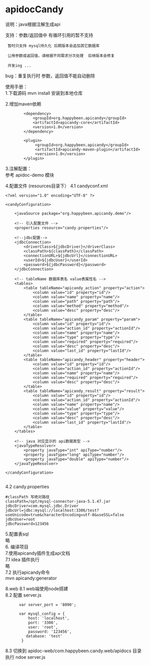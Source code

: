 # apidocCandy
说明：java根据注解生成api

支持：参数/返回值中 有循环引用的暂不支持

     暂时只支持 mysql持久化 后期版本会追加其它数据库

     公用参数或返回值，请根据不同需求分次处理  后继版本会修复 

     开发ing ...   
bug：重复执行时 参数，返回值不能自动删除   

使用手册：   
1.下载源码
  mvn install 安装到本地仓库
  
2.增加maven依赖
```
        <dependency>
            <groupId>org.happybeen.apicandy</groupId>
            <artifactId>apicandy-core</artifactId>
            <version>1.0</version>
        </dependency>
```
```
        <plugin>
             <groupId>org.happybeen.apicandy</groupId>
             <artifactId>apicandy-maven-plugin</artifactId>
             <version>1.0</version>
        </plugin>
```
3.注解配置：   
  参考 apidoc-demo 模块   
  
4.配置文件 (resources目录下）
 4.1 candyconf.xml
```
<?xml version="1.0" encoding="UTF-8" ?>

<candyConfiguration>

    <javaSource package="org.happybeen.apicandy.demo"/>

    <!-- 引入配置文件 -->
    <properties resource="candy.properties"/>

    <!--jdbc配置-->
    <jdbcConnection>
        <driverClass>${jdbcDriver}</driverClass>
        <classPath>${classPath}</classPath>
        <connectionURL>${jdbcUrl}</connectionURL>
        <userId>${jdbcUser}</userId>
        <password>${jdbcPassword}</password>
    </jdbcConnection>

    <!-- tableName 数据库表名 value表属性名 -->
    <tables>
        <table tableName="apicandy_action" property="action"> 
            <column value="id" property="id"/>
            <column value="name" property="name"/>
            <column value="path" property="path"/>
            <column value="method" property="method"/>
            <column value="desc" property="desc"/>
        </table>
        <table tableName="apicandy_param" property="param">
            <column value="id" property="id"/>
            <column value="action_id" property="actionId"/>
            <column value="name" property="name"/>
            <column value="type" property="type"/>
            <column value="required" property="required"/>
            <column value="desc" property="desc"/>
            <column value="last_id" property="lastId"/>
        </table>
        <table tableName="apicandy_header" property="header">
            <column value="id" property="id"/>
            <column value="action_id" property="actionId"/>
            <column value="name" property="name"/>
            <column value="required" property="required"/>
            <column value="desc" property="desc"/>
        </table>
        <table tableName="apicandy_result" property="result">
            <column value="id" property="id"/>
            <column value="action_id" property="actionId"/>
            <column value="name" property="name"/>
            <column value="value" property="value"/>
            <column value="type" property="type"/>
            <column value="desc" property="desc"/>
            <column value="last_id" property="lastId"/>
        </table>
    </tables>
    
    <!-- java 对应显示的 api数据类型 -->
    <javaTypeResolver>
        <property javaType="int" apiType="number"/>
        <property javaType="long" apiType="number"/>
        <property javaType="double" apiType="number"/>
    </javaTypeResolver>

</candyConfiguration>


```

 4.2 candy.properties
```
#classPath 写绝对路径
classPath=/opt/mysql-connector-java-5.1.47.jar
jdbcDriver=com.mysql.jdbc.Driver
jdbcUrl=jdbc:mysql://localhost:3306/test?useUnicode=true&characterEncoding=utf-8&useSSL=false
jdbcUser=root
jdbcPassword=123456

```
5.配置表sql   
 略   
6. 编译项目      
7.使用apicandy插件生成api文档   
  7.1 idea 插件执行    
      略   
  7.2 执行apicandy命令   
      mvn apicandy:generator     

8.web
  8.1 web端使用node搭建   
  8.2 配置 server.js   
```
      var server_port = '8090';

      var mysql_config = {
          host: 'localhost',
          port: '3306',
          user: 'root',
          password: '123456',
         database: 'test'
       }
```
  8.3 切换到 apidoc-web/com.happybeen.candy.web/apidocs 目录   
      执行 ndoe server.js

